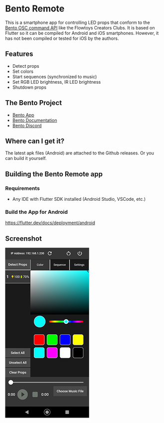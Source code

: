# Bento Remote

This is a smartphone app for controlling LED props that conform to the [Bento OSC command API](https://bkuperberg.gitbook.io/bento-docs/firmware-hardware/command-api) like the Flowtoys Creators Clubs.
It is based on Flutter so it can be compiled for Android and iOS smartphones. However, it has not been compiled or tested for iOS by the authors.


## Features

- Detect props
- Set colors
- Start sequences (synchronized to music)
- Set RGB LED brightness, IR LED brightness
- Shutdown props


## The Bento Project

- [Bento App](https://github.com/benkuper/BenTo/)
- [Bento Documentation](https://bkuperberg.gitbook.io/bento-docs/)
- [Bento Discord](https://discord.gg/kedAeCbKUM)


## Where can I get it?

The latest apk files (Android) are attached to the Github releases.
Or you can build it yourself.


## Building the Bento Remote app
### Requirements

- Any IDE with Flutter SDK installed (Android Studio, VSCode, etc.)

### Build the App for Android
https://flutter.dev/docs/deployment/android


## Screenshot

![bento-remote.png](images/bento-remote.png)